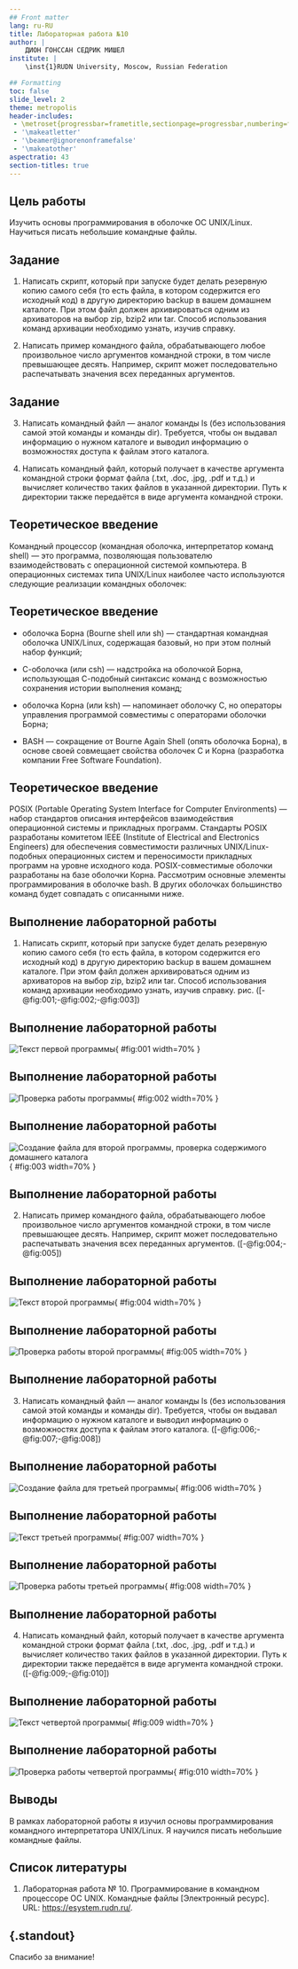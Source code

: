 ```yaml
---
## Front matter
lang: ru-RU
title: Лабораторная работа №10
author: |
	ДИОН ГОНССАН СЕДРИК МИШЕЛ
institute: |
	\inst{1}RUDN University, Moscow, Russian Federation

## Formatting
toc: false
slide_level: 2
theme: metropolis
header-includes: 
 - \metroset{progressbar=frametitle,sectionpage=progressbar,numbering=fraction}
 - '\makeatletter'
 - '\beamer@ignorenonframefalse'
 - '\makeatother'
aspectratio: 43
section-titles: true
---
```


## Цель работы

Изучить основы программирования в оболочке ОС UNIX/Linux. Научиться писать небольшие командные файлы.

## Задание

1. Написать скрипт, который при запуске будет делать резервную копию самого себя (то
есть файла, в котором содержится его исходный код) в другую директорию backup
в вашем домашнем каталоге. При этом файл должен архивироваться одним из архиваторов на выбор zip, bzip2 или tar. Способ использования команд архивации
необходимо узнать, изучив справку.

2. Написать пример командного файла, обрабатывающего любое произвольное число
аргументов командной строки, в том числе превышающее десять. Например, скрипт
может последовательно распечатывать значения всех переданных аргументов.

## Задание

3. Написать командный файл — аналог команды ls (без использования самой этой команды и команды dir). Требуется, чтобы он выдавал информацию о нужном каталоге
и выводил информацию о возможностях доступа к файлам этого каталога.

4. Написать командный файл, который получает в качестве аргумента командной строки
формат файла (.txt, .doc, .jpg, .pdf и т.д.) и вычисляет количество таких файлов
в указанной директории. Путь к директории также передаётся в виде аргумента командной строки.

## Теоретическое введение

Командный процессор (командная оболочка, интерпретатор команд shell) — это программа, позволяющая пользователю взаимодействовать с операционной системой компьютера. В операционных системах типа UNIX/Linux наиболее часто используются следующие реализации командных оболочек:

## Теоретическое введение

- оболочка Борна (Bourne shell или sh) — стандартная командная оболочка UNIX/Linux,
содержащая базовый, но при этом полный набор функций;

- С-оболочка (или csh) — надстройка на оболочкой Борна, использующая С-подобный
синтаксис команд с возможностью сохранения истории выполнения команд;

- оболочка Корна (или ksh) — напоминает оболочку С, но операторы управления программой совместимы с операторами оболочки Борна;

- BASH — сокращение от Bourne Again Shell (опять оболочка Борна), в основе своей совмещает свойства оболочек С и Корна (разработка компании Free Software Foundation).

## Теоретическое введение

POSIX (Portable Operating System Interface for Computer Environments) — набор стандартов
описания интерфейсов взаимодействия операционной системы и прикладных программ.
Стандарты POSIX разработаны комитетом IEEE (Institute of Electrical and Electronics
Engineers) для обеспечения совместимости различных UNIX/Linux-подобных операционных систем и переносимости прикладных программ на уровне исходного кода.
POSIX-совместимые оболочки разработаны на базе оболочки Корна.
Рассмотрим основные элементы программирования в оболочке bash. В других оболочках большинство команд будет совпадать с описанными ниже. 

## Выполнение лабораторной работы

1. Написать скрипт, который при запуске будет делать резервную копию самого себя (то
есть файла, в котором содержится его исходный код) в другую директорию backup
в вашем домашнем каталоге. При этом файл должен архивироваться одним из архиваторов на выбор zip, bzip2 или tar. Способ использования команд архивации
необходимо узнать, изучив справку. рис. ([-@fig:001;-@fig:002;-@fig:003])

## Выполнение лабораторной работы

![Текст первой программы](image/1.png){ #fig:001 width=70% }

## Выполнение лабораторной работы

![Проверка работы программы](image/2.png){ #fig:002 width=70% }

## Выполнение лабораторной работы

![Создание файла для второй программы, проверка содержимого домашнего каталога](image/3.png){ #fig:003 width=70% }

## Выполнение лабораторной работы

2. Написать пример командного файла, обрабатывающего любое произвольное число
аргументов командной строки, в том числе превышающее десять. Например, скрипт
может последовательно распечатывать значения всех переданных аргументов. ([-@fig:004;-@fig:005])

## Выполнение лабораторной работы

![Текст второй программы](image/4.png){ #fig:004 width=70% }

## Выполнение лабораторной работы

![Проверка работы второй программы](image/5.png){ #fig:005 width=70% }

## Выполнение лабораторной работы

3. Написать командный файл — аналог команды ls (без использования самой этой команды и команды dir). Требуется, чтобы он выдавал информацию о нужном каталоге
и выводил информацию о возможностях доступа к файлам этого каталога. ([-@fig:006;-@fig:007;-@fig:008])

## Выполнение лабораторной работы

![Создание файла для третьей программы](image/6.png){ #fig:006 width=70% }

## Выполнение лабораторной работы

![Текст третьей программы](image/7.png){ #fig:007 width=70% }

## Выполнение лабораторной работы

![Проверка работы третьей программы](image/8.png){ #fig:008 width=70% }

## Выполнение лабораторной работы

4. Написать командный файл, который получает в качестве аргумента командной строки
формат файла (.txt, .doc, .jpg, .pdf и т.д.) и вычисляет количество таких файлов
в указанной директории. Путь к директории также передаётся в виде аргумента командной строки. ([-@fig:009;-@fig:010])

## Выполнение лабораторной работы

![Текст четвертой программы](image/9.png){ #fig:009 width=70% }

## Выполнение лабораторной работы

![Проверка работы четвертой программы](image/10.png){ #fig:010 width=70% }

## Выводы

В рамках лабораторной работы я изучил основы программирования командного интерпретатора UNIX/Linux. Я научился писать небольшие командные файлы.
## Список литературы

1. Лабораторная работа № 10. Программирование в командном процессоре ОС UNIX. Командные файлы [Электронный ресурс]. URL: https://esystem.rudn.ru/.


## {.standout}

Спасибо за внимание!

